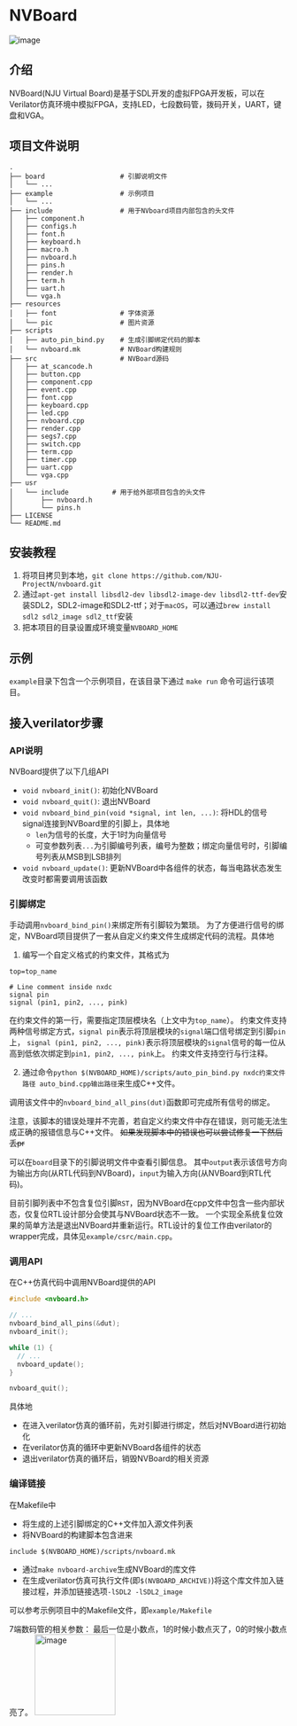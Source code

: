 # NVBoard

![image](./NVBoard.jpg)

## 介绍

NVBoard(NJU Virtual Board)是基于SDL开发的虚拟FPGA开发板，可以在Verilator仿真环境中模拟FPGA，支持LED，七段数码管，拨码开关，UART，键盘和VGA。

## 项目文件说明

```
.
├── board                   # 引脚说明文件
│   └── ...
├── example                 # 示例项目
│   └── ...
├── include                 # 用于NVboard项目内部包含的头文件
│   ├── component.h
│   ├── configs.h
│   ├── font.h
│   ├── keyboard.h
│   ├── macro.h
│   ├── nvboard.h
│   ├── pins.h
│   ├── render.h
│   ├── term.h
│   ├── uart.h
│   └── vga.h
├── resources
│   ├── font                # 字体资源
│   └── pic                 # 图片资源
├── scripts
│   ├── auto_pin_bind.py    # 生成引脚绑定代码的脚本
│   └── nvboard.mk          # NVBoard构建规则
├── src                     # NVBoard源码
│   ├── at_scancode.h
│   ├── button.cpp
│   ├── component.cpp
│   ├── event.cpp
│   ├── font.cpp
│   ├── keyboard.cpp
│   ├── led.cpp
│   ├── nvboard.cpp
│   ├── render.cpp
│   ├── segs7.cpp
│   ├── switch.cpp
│   ├── term.cpp
│   ├── timer.cpp
│   ├── uart.cpp
│   └── vga.cpp
├── usr
│   └── include           # 用于给外部项目包含的头文件
│       ├── nvboard.h
│       └── pins.h
├── LICENSE
└── README.md
```

## 安装教程

1. 将项目拷贝到本地，`git clone https://github.com/NJU-ProjectN/nvboard.git`
2. 通过`apt-get install libsdl2-dev libsdl2-image-dev libsdl2-ttf-dev`安装SDL2，SDL2-image和SDL2-ttf；对于`macOS`，可以通过`brew install sdl2 sdl2_image sdl2_ttf`安装
3. 把本项目的目录设置成环境变量`NVBOARD_HOME`

## 示例

`example`目录下包含一个示例项目，在该目录下通过 `make run` 命令可运行该项目。

## 接入verilator步骤

### API说明

NVBoard提供了以下几组API

- `void nvboard_init()`: 初始化NVBoard
- `void nvboard_quit()`: 退出NVBoard
- `void nvboard_bind_pin(void *signal, int len, ...)`: 将HDL的信号signal连接到NVBoard里的引脚上，具体地
  - `len`为信号的长度，大于1时为向量信号
  - 可变参数列表`...`为引脚编号列表，编号为整数；绑定向量信号时，引脚编号列表从MSB到LSB排列
- `void nvboard_update()`: 更新NVBoard中各组件的状态，每当电路状态发生改变时都需要调用该函数

### 引脚绑定

手动调用`nvboard_bind_pin()`来绑定所有引脚较为繁琐。
为了方便进行信号的绑定，NVBoard项目提供了一套从自定义约束文件生成绑定代码的流程。具体地
1. 编写一个自定义格式的约束文件，其格式为
```
top=top_name

# Line comment inside nxdc
signal pin
signal (pin1, pin2, ..., pink)
```
在约束文件的第一行，需要指定顶层模块名（上文中为`top_name`）。
约束文件支持两种信号绑定方式，`signal pin`表示将顶层模块的`signal`端口信号绑定到引脚`pin`上，
`signal (pin1, pin2, ..., pink)`表示将顶层模块的`signal`信号的每一位从高到低依次绑定到`pin1, pin2, ..., pink`上。
约束文件支持空行与行注释。

2. 通过命令`python $(NVBOARD_HOME)/scripts/auto_pin_bind.py nxdc约束文件路径 auto_bind.cpp输出路径`来生成C++文件。

调用该文件中的`nvboard_bind_all_pins(dut)`函数即可完成所有信号的绑定。

注意，该脚本的错误处理并不完善，若自定义约束文件中存在错误，则可能无法生成正确的报错信息与C++文件。
~~如果发现脚本中的错误也可以尝试修复一下然后丢pr~~

可以在`board`目录下的引脚说明文件中查看引脚信息。
其中`output`表示该信号方向为输出方向(从RTL代码到NVBoard)，`input`为输入方向(从NVBoard到RTL代码)。

目前引脚列表中不包含复位引脚`RST`，因为NVBoard在cpp文件中包含一些内部状态，仅复位RTL设计部分会使其与NVBoard状态不一致。
一个实现全系统复位效果的简单方法是退出NVBoard并重新运行。RTL设计的复位工作由verilator的wrapper完成，具体见`example/csrc/main.cpp`。

### 调用API

在C++仿真代码中调用NVBoard提供的API
```c++
#include <nvboard.h>

// ...
nvboard_bind_all_pins(&dut);
nvboard_init();

while (1) {
  // ...
  nvboard_update();
}

nvboard_quit();
```
具体地
* 在进入verilator仿真的循环前，先对引脚进行绑定，然后对NVBoard进行初始化
* 在verilator仿真的循环中更新NVBoard各组件的状态
* 退出verilator仿真的循环后，销毁NVBoard的相关资源

### 编译链接

在Makefile中
* 将生成的上述引脚绑定的C++文件加入源文件列表
* 将NVBoard的构建脚本包含进来
```
include $(NVBOARD_HOME)/scripts/nvboard.mk
```
* 通过`make nvboard-archive`生成NVBoard的库文件
* 在生成verilator仿真可执行文件(即`$(NVBOARD_ARCHIVE)`)将这个库文件加入链接过程，并添加链接选项`-lSDL2 -lSDL2_image`

可以参考示例项目中的Makefile文件，即`example/Makefile`


7端数码管的相关参数：
最后一位是小数点，1的时候小数点灭了，0的时候小数点亮了。
<img width="146" alt="image" src="https://github.com/user-attachments/assets/d48cd1cb-28a2-4579-8c27-e0cd524da08b">

